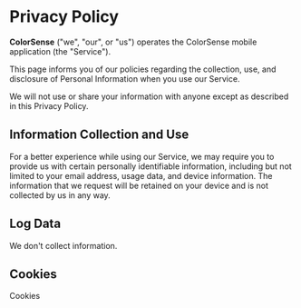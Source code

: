 # Privacy Policy

**ColorSense** ("we", "our", or "us") operates the ColorSense mobile application (the "Service").

This page informs you of our policies regarding the collection, use, and disclosure of Personal Information when you use our Service.

We will not use or share your information with anyone except as described in this Privacy Policy.

## Information Collection and Use

For a better experience while using our Service, we may require you to provide us with certain personally identifiable information, including but not limited to your email address, usage data, and device information. The information that we request will be retained on your device and is not collected by us in any way.

## Log Data

We don't collect information.

## Cookies

Cookies
